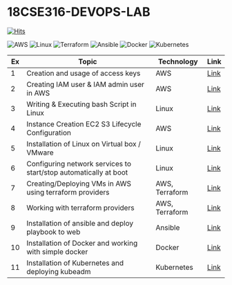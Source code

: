 # 18CSE316-DEVOPS-LAB
[![Hits](https://hits.sh/github.com/VikashPR/18CSE316-DEVOPS.svg?extraCount=4897)](https://hits.sh/github.com/VikashPR/18CSE316-DEVOPS/)

![AWS](https://img.shields.io/badge/AWS-%23FF9900.svg?style=for-the-badge&logo=amazon-aws&logoColor=white) ![Linux](https://img.shields.io/badge/Linux-%23FCC624.svg?style=for-the-badge&logo=linux&logoColor=black) ![Terraform](https://img.shields.io/badge/Terraform-%235835CC.svg?style=for-the-badge&logo=terraform&logoColor=white) ![Ansible](https://img.shields.io/badge/Ansible-%23EE0000.svg?style=for-the-badge&logo=ansible&logoColor=white) ![Docker](https://img.shields.io/badge/Docker-%232496ED.svg?style=for-the-badge&logo=docker&logoColor=white) ![Kubernetes](https://img.shields.io/badge/Kubernetes-%23326CE5.svg?style=for-the-badge&logo=kubernetes&logoColor=white)

| Ex | Topic | Technology | Link |
| --- | ----- | ---------- | ---- |
| 1 | Creation and usage of access keys | AWS | [Link]( https://github.com/VikashPR/DevOps/blob/main/Ex-2.md ) | 
| 2 | Creating IAM user & IAM admin user in AWS | AWS | [Link]( https://github.com/VikashPR/DevOps/blob/main/Ex-1.md) |
| 3 | Writing & Executing bash Script in Linux | Linux | [Link]( https://github.com/VikashPR/DevOps/blob/main/Ex-5.md ) |
| 4 | Instance Creation EC2 S3 Lifecycle Configuration | AWS | [Link]( https://github.com/VikashPR/DevOps/blob/main/Ex-3.md) |
| 5 | Installation of Linux on Virtual box / VMware | Linux | [Link]( https://github.com/VikashPR/DevOps/blob/main/Ex-4.md ) |
| 6 | Configuring network services to start/stop automatically at boot | Linux | [Link]( https://github.com/VikashPR/DevOps/blob/main/Ex-6.md ) |
| 7 | Creating/Deploying VMs in AWS using terraform providers | AWS, Terraform | [Link]( https://github.com/VikashPR/DevOps/blob/main/Ex-7.md ) |
| 8 | Working with terraform providers | AWS, Terraform | [Link](https://github.com/VikashPR/DevOps/blob/main/Ex-8.md ) |
| 9 | Installation of ansible and deploy playbook to web | Ansible | [Link](https://github.com/VikashPR/DevOps/blob/main/Ex-9.md ) |
| 10 | Installation of Docker and working with simple docker | Docker | [Link]( https://github.com/VikashPR/DevOps/blob/main/Ex-10.md ) |
| 11 | Installation of Kubernetes and deploying kubeadm | Kubernetes | [Link](https://github.com/VikashPR/DevOps/blob/main/Ex-11.md ) |
